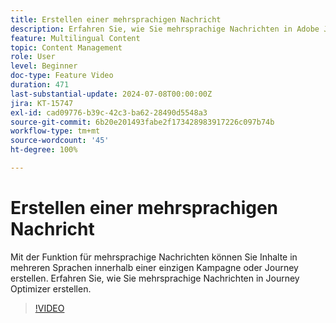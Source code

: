 ```yaml
---
title: Erstellen einer mehrsprachigen Nachricht
description: Erfahren Sie, wie Sie mehrsprachige Nachrichten in Adobe Journey Optimizer erstellen.
feature: Multilingual Content
topic: Content Management
role: User
level: Beginner
doc-type: Feature Video
duration: 471
last-substantial-update: 2024-07-08T00:00:00Z
jira: KT-15747
exl-id: cad09776-b39c-42c3-ba62-28490d5548a3
source-git-commit: 6b20e201493fabe2f173428983917226c097b74b
workflow-type: tm+mt
source-wordcount: '45'
ht-degree: 100%

---
```


# Erstellen einer mehrsprachigen Nachricht

Mit der Funktion für mehrsprachige Nachrichten können Sie Inhalte in mehreren Sprachen innerhalb einer einzigen Kampagne oder Journey erstellen. Erfahren Sie, wie Sie mehrsprachige Nachrichten in Journey Optimizer erstellen.

>[!VIDEO](https://video.tv.adobe.com/v/3430921/?learn=on)
